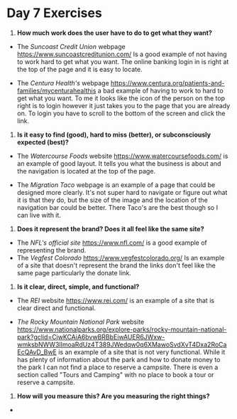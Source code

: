 # Day 7 Exercises

1. **How much work does the user have to do to get what they want?**

- The *Suncoast Credit Union* webpage https://www.suncoastcreditunion.com/ Is a good example of not having to work hard to get what you want. The online banking login in is right at the top of the page and it is easy to locate.

- The *Centura Health's* webpage https://www.centura.org/patients-and-families/mycenturahealthis a bad example of having to work to hard to get what you want. To me it looks like the icon of the person on the top right is to login however it just takes you to the page that you are already on. To login you have to scroll to the bottom of the screen and click the link.

1. **Is it easy to find (good), hard to miss (better), or subconsciously expected (best)?**

- The *Watercourse Foods* website https://www.watercoursefoods.com/ is an example of good layout. It tells you what the business is about and the navigation is located at the top of the page.

- The *Migration Taco* webpage is an example of a page that could be designed more clearly. It's not super hard to navigate or figure out what it is that they do, but the size of the image and the location of the navigation bar could be better. There Taco's are the best though so I can live with it.

1. **Does it represent the brand? Does it all feel like the same site?**

- The *NFL's official site* https://www.nfl.com/ is a good example of representing the brand.  
- The *Vegfest Colorado*  https://www.vegfestcolorado.org/ Is an example of a site that doesn't represent the brand the links don't feel like the same page particularly the donate link.

1. **Is it clear, direct, simple, and functional?**

- The *REI* website https://www.rei.com/ is an example of a site that is clear direct and functional.

- *The Rocky Mountain National Park* website https://www.nationalparks.org/explore-parks/rocky-mountain-national-park?gclid=CjwKCAiA6bvwBRBbEiwAUER6JWxw-wmksbNWW3lImoaRdUz4T389JWedqw0q6XMawoSvdXvT4Dxa2RoCaEcQAvD_BwE is an example of a site that is not very functional. While it has plenty of information about the park and how to donate money to the park I can not find a place to reserve a campsite. There is even a section called "Tours and Camping" with no place to book a tour or reserve a campsite.



1. **How will you measure this? Are you measuring the right things?**
-
